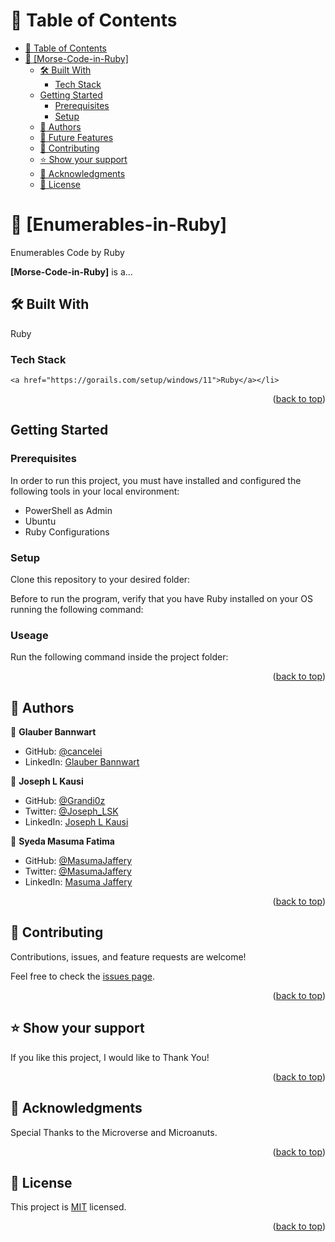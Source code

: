 <!-- TABLE OF CONTENTS -->

# 📗 Table of Contents

- [📗 Table of Contents](#-table-of-contents)
- [📖 \[Morse-Code-in-Ruby\] ](#-morse-code-in-ruby-)
  - [🛠 Built With ](#-built-with-)
    - [Tech Stack ](#tech-stack-)
  - [Getting Started](#getting-started)
    - [Prerequisites](#prerequisites)
    - [Setup](#setup)
  - [👥 Authors ](#-authors-)
  - [🔭 Future Features ](#-future-features-)
  - [🤝 Contributing ](#-contributing-)
  - [⭐️ Show your support ](#️-show-your-support-)
  - [🙏 Acknowledgments ](#-acknowledgments-)
  - [📝 License ](#-license-)

<!-- PROJECT DESCRIPTION -->

# 📖 [Enumerables-in-Ruby] <a name="about-project"></a>

Enumerables Code by Ruby

**[Morse-Code-in-Ruby]** is a...

## 🛠 Built With <a name="built-with"></a>
Ruby

### Tech Stack <a name="tech-stack"></a>


    <a href="https://gorails.com/setup/windows/11">Ruby</a></li>

<p align="right">(<a href="#readme-top">back to top</a>)</p>

<!-- GETTING STARTED -->

## Getting Started

### Prerequisites
In order to run this project, you must have installed and configured the following tools in your local environment:
- PowerShell as Admin
- Ubuntu
- Ruby Configurations


### Setup

Clone this repository to your desired folder:

<!--
Example commands:

```sh
  cd my-folder
  git@github.com:cancelei/Morse-Code-in-Ruby.git
```
 
--->
Before to run the program, verify that you have Ruby installed on your OS running the following command:
<!--
```sh
   ruby -v
```
--->

### Useage

Run the following command inside the project folder:

<!--
```sh
    decode.rb
```
--->

<p align="right">(<a href="#readme-top">back to top</a>)</p>

<!-- AUTHORS -->

## 👥 Authors <a name="authors"></a>

👤 **Glauber Bannwart**

- GitHub: [@cancelei](https://github.com/cancelei)
- LinkedIn: [Glauber Bannwart](https://www.linkedin.com/in/gbannwart/)

👤 **Joseph L Kausi**

- GitHub: [@Grandi0z](https://github.com/Grandi0z)
- Twitter: [@Joseph_LSK](https://twitter.com/Joseph_LSK)
- LinkedIn: [Joseph L Kausi](https://www.linkedin.com/in/joskal/)

👤 **Syeda Masuma Fatima**

- GitHub: [@MasumaJaffery](https://github.com/MasumaJaffery)
- Twitter: [@MasumaJaffery](https://twitter.com/MasumaJaffery)
- LinkedIn: [Masuma Jaffery](https://www.linkedin.com/in/masuma-jaffery-797a29256/)


<p align="right">(<a href="#readme-top">back to top</a>)</p>

<!-- CONTRIBUTING -->

## 🤝 Contributing <a name="contributing"></a>

Contributions, issues, and feature requests are welcome!

Feel free to check the [issues page](../../issues/).

<p align="right">(<a href="#readme-top">back to top</a>)</p>

<!-- SUPPORT -->

## ⭐️ Show your support <a name="support"></a>

If you like this project, I would like to Thank You!

<p align="right">(<a href="#readme-top">back to top</a>)</p>

<!-- ACKNOWLEDGEMENTS -->

## 🙏 Acknowledgments <a name="acknowledgements"></a>

Special Thanks to the Microverse and Microanuts.


<p align="right">(<a href="#readme-top">back to top</a>)</p>

<!-- LICENSE -->

## 📝 License <a name="license"></a>

This project is [MIT](./LICENSE.md) licensed.

<p align="right">(<a href="#readme-top">back to top</a>)</p>